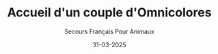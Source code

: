 ---
title: "Accueil d'un couple d'Omnicolores"
slug: "omnicolores"
date: "31-03-2025"
author: "Secours Français Pour Animaux"
image: "/Omnicolores.webp"
text1: |
  Les perruches omnicolores impressionnent par la variété et la beauté de leurs couleurs. Mais ce n’est pas là leur seul atout charme ! En effet, elles sont assez robustes et s’apprivoisent facilement. Elles représentent donc des oiseaux de compagnie très agréables à vivre et à regarder.
text2: |
  Le nom scientifique de la perruche omnicolore est Platycercus eximius. Elle appartient au groupe des Psittacidae qui comprend notamment les perroquets, perruches et inséparables.
  Elle est originaire d’Australie. On la trouve également en Nouvelle-Zélande et en Tasmanie. Quelques sous-espèces existent dans la nature, par rapport à la forme nominale qui habite principalement dans le Sud-Est de l’Australie. On a identifié par exemple l’espèce « cecilae » que l’on appelle « perruche à manteau d’or » à cause de son plumage plus brillant, doré sur le dos.
text3: |
  Elle vit dans la partie orientale du continent australien. D’autre part, l’espèce « diemenensis » est observable en Tasmanie (île au Sud de Melbourne). Sa particularité est d’avoir des joues blanches un peu plus grande et un coloris rouge plus éclatant.
  À l’état sauvage, elle habite généralement les zones boisées, mais aussi la savane. Elle peut vivre jusqu’à 1300 mètres d’altitude. Elle aime se trouver près des cours d’eau, des champs et des vergers (et même des habitations…). Lorsqu’il fait chaud, la perruche omnicolore sauvage se met à l’abri dans les eucalyptus.
text4: |
text5: |
  Rejoignez le Secours Français pour Animaux et donnez à Capucine la maison qu’elle mérite.
text6: |
  Aucun chat ne devrait perdre son foyer deux fois.
---